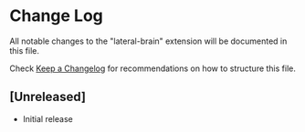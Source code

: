 # Change Log

All notable changes to the "lateral-brain" extension will be documented in this file.

Check [Keep a Changelog](http://keepachangelog.com/) for recommendations on how to structure this file.

## [Unreleased]

- Initial release
